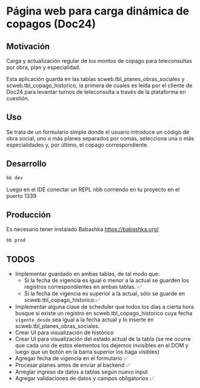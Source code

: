 # Página web para carga dinámica de copagos (Doc24)

## Motivación

Carga y actualización regular de los montos de copago para teleconsultas por obra, plan y especialidad.

Esta aplicación guarda en las tablas scweb.tbl_planes_obras_sociales y scweb.tbl_copago_historico, la primera de cuales es leída por el cliente de Doc24
para levantar turnos de teleconsulta a través de la plataforma en cuestión.

## Uso

Se trata de un formulario simple donde el usuario introduce un código de obra social, uno o más planes separados por comas, selecciona una o más especialidades y, por último, el copago correspondiente.


## Desarrollo

```bash
bb dev
```

Luego en el IDE conectar un REPL nbb corriendo en tu proyecto en el puerto 1339

## Producción

Es necesario tener instalado Babashka https://babashka.org/

```bash
bb prod
```

## TODOS

- Implementar guardado en ambas tablas, de tal modo que:
    * Si la fecha de vigencia es igual o menor a la actual se guarden los registros correspondientes en ambas tablas. ✅
    * Si la fecha de vigencia es superior a la actual, sólo se guarde en scweb.tbl_copago_historico.✅
- Implementar alguna clase de scheduler que todos los días a cierta hora busque si existe un registro en scweb.tbl_copago_historico cuya fecha `vigente_desde` sea igual a la fecha actual y lo inserte en scweb.tbl_planes_obras_sociales.
- Crear UI para visualización de histórico
- Crear UI para visualización del estado actual de la tabla (se me ocurre que cada uno de estos elementos los dejemos invisibles en el DOM y luego que un botón en la barra superior los haga visibles)
- Agregar fecha de vigencia en el formulario ✅
- Procesar planes antes de enviar al backend ✅
- Arreglar ingreso de datos a tablas según nuevo input 
- Agregar validaciones de datos y campos obligatorios ✅   